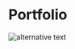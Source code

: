 # Portfolio

![alternative text](http://www.plantuml.com/plantuml/proxy?cache=no&src=https://raw.githubusercontent.com/alancapc/carlosalan/feature/solution/sample.txt)

